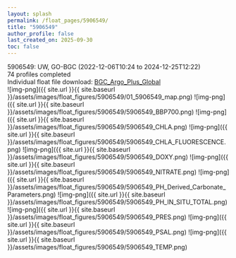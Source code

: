 ```yaml
---
layout: splash
permalink: /float_pages/5906549/
title: "5906549"
author_profile: false
last_created_on: 2025-09-30
toc: false
---
```

 
5906549: UW, GO-BGC (2022-12-06T10:24 to 2024-12-25T12:22)\
74 profiles completed\
Individual float file download: [BGC_Argo_Plus_Global](https://ftp.soest.hawaii.edu/bgc_argo_plus/Individual_Floats/outliers_removed/5906549_Sprof_processed.nc)\
![img-png]({{ site.url }}{{ site.baseurl }}/assets/images/float_figures/5906549/01_5906549_map.png)
![img-png]({{ site.url }}{{ site.baseurl }}/assets/images/float_figures/5906549/5906549_BBP700.png)
![img-png]({{ site.url }}{{ site.baseurl }}/assets/images/float_figures/5906549/5906549_CHLA.png)
![img-png]({{ site.url }}{{ site.baseurl }}/assets/images/float_figures/5906549/5906549_CHLA_FLUORESCENCE.png)
![img-png]({{ site.url }}{{ site.baseurl }}/assets/images/float_figures/5906549/5906549_DOXY.png)
![img-png]({{ site.url }}{{ site.baseurl }}/assets/images/float_figures/5906549/5906549_NITRATE.png)
![img-png]({{ site.url }}{{ site.baseurl }}/assets/images/float_figures/5906549/5906549_PH_Derived_Carbonate_Parameters.png)
![img-png]({{ site.url }}{{ site.baseurl }}/assets/images/float_figures/5906549/5906549_PH_IN_SITU_TOTAL.png)
![img-png]({{ site.url }}{{ site.baseurl }}/assets/images/float_figures/5906549/5906549_PRES.png)
![img-png]({{ site.url }}{{ site.baseurl }}/assets/images/float_figures/5906549/5906549_PSAL.png)
![img-png]({{ site.url }}{{ site.baseurl }}/assets/images/float_figures/5906549/5906549_TEMP.png)
